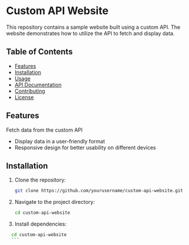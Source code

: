 # Custom API Website
This repository contains a sample website built using a custom API. The website demonstrates how to utilize the API to fetch and display data.

## Table of Contents
- [Features](#features)
- [Installation](#installation)
- [Usage](#usage)
- [API Documentation](#api-documentation)
- [Contributing](#contributing)
- [License](#license)
## Features
Fetch data from the custom API
- Display data in a user-friendly format
- Responsive design for better usability on different devices

## Installation
1. Clone the repository:

    ```sh
    git clone https://github.com/yourusername/custom-api-website.git
    ```
2. Navigate to the project directory:

    ```sh
    cd custom-api-website
    ```
3. Install dependencies:
  ```sh
    cd custom-api-website
    ```

